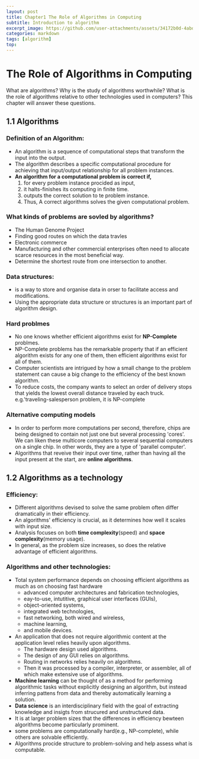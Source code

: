```yaml
---
layout: post
title: Chapter1 The Role of Algorithms in Computing
subtitle: Introduction to algorithm
excerpt_image: https://github.com/user-attachments/assets/34172b0d-4abd-4f10-80f1-758d9cd140df
categories: markdown
tags: [algorithm]
top: 
---
```



# The Role of Algorithms in Computing
What are algorithms? Why is the study of algorithms worthwhile? What is the role of algorithms relative to other technologies used in computers? This chapter will answer these questions.

## 1.1 Algorithms 

### Definition of an Algorithm:
- An algorithm is a sequence of computational steps that transform the input into the output.
- The algorithm describes a specific computational procedure for achieving that input/output relationship for all problem instances.
- **An algorithm for a computational problem is correct if,**
  1. for every problem instance procided as input,
  2. it halts-finishes its computing in finite time.
  3. outputs the correct solution to te problem instance.
  4. Thus, A correct algorithms solves the given computational problem.

### What kinds of problems are sovled by algorithms?
- The Human Genome Project
- Finding good routes on which the data travles
- Electronic commerce
- Manufacturing and other commercial enterprises often need to allocate scarce resources in the most beneficial way.
- Determine the shortest route from one intersection to another.

### Data structures:
- is a way to store and organise data in orser to facilitate access and modifications.
- Using the appropriate data structure or structures is an important part of algorithm design.

### Hard problmes
- No one knows whether efficient algorithms exist for **NP-Complete** problmes.
- NP-Complete problems has the remarkable property that if an efficient algorithm exists for any one of them, then efficient algorithms exist for all of them.
- Computer scientists are intrigued by how a small change to the problem statement can cause a big change to the efficiency of the best known algorithm.
- To reduce costs, the company wants to select an order of delivery stops that yields the lowest overall distance traveled by each truck. e.g.'traveling-salesperson problem, it is NP-complete

### Alternative computing models
- In order to perform more computations per second, therefore, chips are being designed to contain not just one but several processing 'cores'. We can liken these multicore computers to several sequential computers on a single chip. In other words, they are a type of 'parallel computer'.
- Algorithms that reveive their input over time, rather than having all the input present at the start, are **online algorithms**.

## 1.2 Algorithms as a technology

### Efficiency:
- Different algorithms devised to solve the same problem often differ dramatically in their efficiency.
- An algorithms' efficiency is crucial, as it determines how well it scales with input size.
- Analysis focuses on both **time complexity**(speed) and **space complexity**(memory usage).
- In general, as the problem size increases, so does the relative advantage of efficient algorithms.

### Algorithms and other technologies:
- Total system performance depends on choosing efficient algorithms as much as on choosing fast hardware
  - advanced computer architectures and fabrication technologies,
  - eay-to-use, intutitive, graphical user interfaces (GUIs),
  - object-oriented systems,
  - integrated web technologies,
  - fast networking, both wired and wireless,
  - machine learning,
  - and mobile devices.
- An application that does not require algorithmic content at the application level relies heavily upon algorithms.
  - The hardware design used algorithms.
  - The design of any GUI relies on algorithms.
  - Routing in networks relies heavily on algorithms.
  - Then it was processed by a compiler, interpreter, or assembler, all of which make extensive use of algorithms.
- **Machine learning** can be thought of as a method for performing algorithmic tasks without explicitly designing an algorithm, but instead inferring pattens from data and thereby automatically learning a solution.
- **Data science** is an interdisciplinary field with the goal of extracting knowledge and insigts from strucured and unstructured data.
- It is at larger problem sizes that the differences in efficiency bewteen algorithms become particularly prominent.
- some problems are computationally hard(e.g., NP-complete), while others are solvable efficiently.
- Algorithms procide structure to problem-solving and help assess what is computable.
